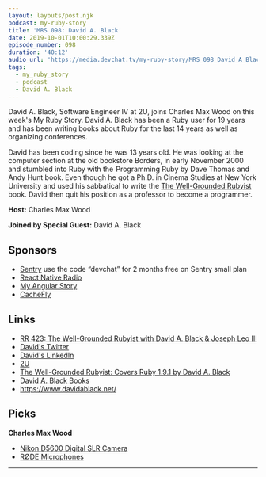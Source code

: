 ```yaml
---
layout: layouts/post.njk
podcast: my-ruby-story
title: 'MRS 098: David A. Black'
date: 2019-10-01T10:00:29.339Z
episode_number: 098
duration: '40:12'
audio_url: 'https://media.devchat.tv/my-ruby-story/MRS_098_David_A_Black.mp3'
tags:
  - my_ruby_story
  - podcast
  - David A. Black
---
```

David A. Black, Software Engineer IV at 2U, joins Charles Max Wood on this week's My Ruby Story. David A. Black has been a Ruby user for 19 years and has been writing books about Ruby for the last 14 years as well as  organizing conferences.

David has been coding since he was 13 years old. He was looking at the computer section at the old bookstore Borders, in early November 2000 and stumbled into Ruby with the  Programming Ruby by Dave Thomas and Andy Hunt book.  Even though he got a Ph.D. in Cinema Studies at New York University and used his sabbatical to write the [The Well-Grounded Rubyist](https://www.amazon.com/Well-Grounded-Rubyist-Covers-Ruby-1-9-1/dp/1933988657) book. David then quit his position as a professor to become a programmer. 

**Host:** Charles Max Wood

**Joined by Special Guest:** David A. Black

## Sponsors

* [Sentry](https://sentry.io/) use the code “devchat” for 2 months free on Sentry small plan
* [React Native Radio](https://devchat.tv/react-native-radio/)
* [My Angular Story ](https://devchat.tv/my-angular-story/)
* [CacheFly](https://www.cachefly.com/)

## Links

* [RR 423: The Well-Grounded Rubyist with David A. Black & Joseph Leo III](https://devchat.tv/ruby-rogues/rr-423-the-well-grounded-rubyist-with-david-a-black-joseph-leo-iii/)
* [David's Twitter](https://twitter.com/david_a_black)
* [David's LinkedIn](https://www.linkedin.com/in/dablack/)
* [2U](https://2u.com/)
* [The Well-Grounded Rubyist: Covers Ruby 1.9.1 by David A. Black](https://www.amazon.com/Well-Grounded-Rubyist-Covers-Ruby-1-9-1/dp/1933988657)
* [David A. Black Books](https://www.amazon.com/David-A.-Black/e/B001K7RPQO%3Fref=dbs_a_mng_rwt_scns_share)
* <https://www.davidablack.net/>

## Picks

**Charles Max Wood**

* [Nikon D5600 Digital SLR Camera](https://www.nikonusa.com/en/nikon-products/product/dslr-cameras/d5600.html)
* [RØDE Microphones](https://www.rode.com/microphones/reporter)

- - -
